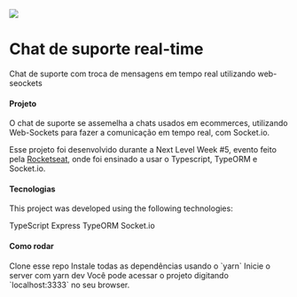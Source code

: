 <img align="center" src="https://user-images.githubusercontent.com/57686218/116252888-5cb75480-a746-11eb-8a7e-52bdaf9bba96.png">
<h1>Chat de suporte real-time</h1>
<p>Chat de suporte com troca de mensagens em tempo real utilizando web-seockets</p>

<h4>Projeto</h4>
O chat de suporte se assemelha a chats usados em ecommerces, utilizando Web-Sockets para fazer a comunicação em tempo real, com Socket.io.

Esse projeto foi desenvolvido durante a Next Level Week #5, evento feito pela [Rocketseat](https://rocketseat.com.br/), onde foi ensinado a usar o Typescript, TypeORM e Socket.io.


<h4>Tecnologias</h4>
This project was developed using the following technologies:

TypeScript
Express
TypeORM
Socket.io

<h4>Como rodar</h4>
Clone esse repo
Instale todas as dependências usando o `yarn`
Inicie o server com yarn dev
Você pode acessar o projeto digitando `localhost:3333`  no seu browser.

